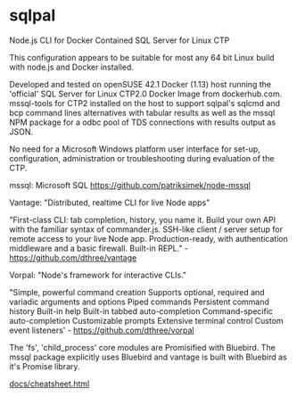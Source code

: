 # sqlpal
Node.js CLI for Docker Contained SQL Server for Linux CTP

This configuration appears to be suitable for most any 64 bit Linux build with
node.js and Docker installed.

Developed and tested on openSUSE 42.1 Docker (1.13) host running the 'official'
SQL Server for Linux CTP2.0 Docker Image from dockerhub.com. mssql-tools for
CTP2 installed on the host to support sqlpal's sqlcmd and bcp command lines
alternatives with tabular results as well as the mssql NPM package for a odbc
pool of TDS connections with results output as JSON.

No need for a Microsoft Windows platform user interface for set-up,
configuration, administration or troubleshooting during evaluation of the CTP.

mssql: Microsoft SQL
https://github.com/patriksimek/node-mssql

Vantage: "Distributed, realtime CLI for live Node apps"

   "First-class CLI: tab completion, history, you name it.
    Build your own API with the familiar syntax of commander.js.
    SSH-like client / server setup for remote access to your live Node app.
    Production-ready, with authentication middleware and a basic firewall.
    Built-in REPL." - https://github.com/dthree/vantage

Vorpal: "Node's framework for interactive CLIs."

   "Simple, powerful command creation
    Supports optional, required and variadic arguments and options
    Piped commands
    Persistent command history
    Built-in help
    Built-in tabbed auto-completion
    Command-specific auto-completion
    Customizable prompts
    Extensive terminal control
    Custom event listeners' - https://github.com/dthree/vorpal


The 'fs', 'child_process' core modules are Promisified with Bluebird. The
mssql package explicitly uses Bluebird and vantage is built with Bluebird as it's
Promise library.

[docs/cheatsheet.html](docs/cheatsheet.html)
